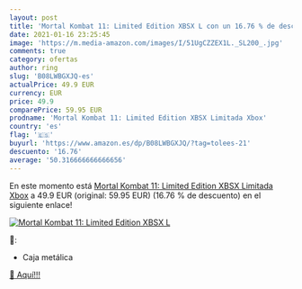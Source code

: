 ```yaml
---
layout: post
title: 'Mortal Kombat 11: Limited Edition XBSX L con un 16.76 % de descuento'
date: 2021-01-16 23:25:45
image: 'https://m.media-amazon.com/images/I/51UgCZZEX1L._SL200_.jpg'
comments: true
category: ofertas
author: ring
slug: 'B08LWBGXJQ-es'
actualPrice: 49.9 EUR
currency: EUR
price: 49.9
comparePrice: 59.95 EUR
prodname: 'Mortal Kombat 11: Limited Edition XBSX Limitada Xbox'
country: 'es'
flag: '🇪🇸'
buyurl: 'https://www.amazon.es/dp/B08LWBGXJQ/?tag=tolees-21'
descuento: '16.76'
average: '50.316666666666656'
---
```


En este momento está [Mortal Kombat 11: Limited Edition XBSX Limitada Xbox](https://www.amazon.es/dp/B08LWBGXJQ/?tag=tolees-21) a 49.9 EUR (original: 59.95 EUR) (16.76 %  de descuento) en el siguiente enlace!

[![Mortal Kombat 11: Limited Edition XBSX L](https://m.media-amazon.com/images/I/51UgCZZEX1L._SL200_.jpg)](https://www.amazon.es/dp/B08LWBGXJQ/?tag=tolees-21)

🔎:

- Caja metálica

[🛒 Aquí!!!](https://www.amazon.es/dp/B08LWBGXJQ/?tag=tolees-21)
